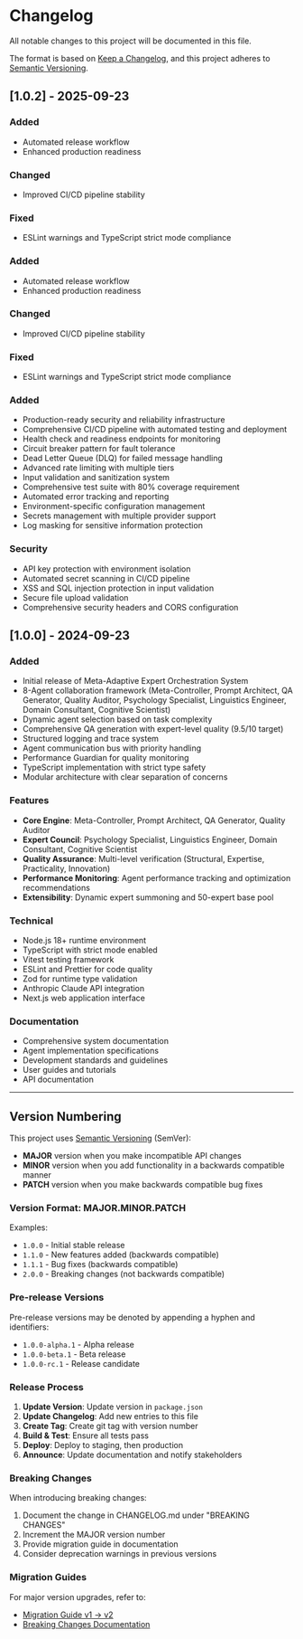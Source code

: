 # Changelog

All notable changes to this project will be documented in this file.

The format is based on [Keep a Changelog](https://keepachangelog.com/en/1.0.0/),
and this project adheres to [Semantic Versioning](https://semver.org/spec/v2.0.0.html).

## [1.0.2] - 2025-09-23

### Added

- Automated release workflow
- Enhanced production readiness

### Changed

- Improved CI/CD pipeline stability

### Fixed

- ESLint warnings and TypeScript strict mode compliance

### Added

- Automated release workflow
- Enhanced production readiness

### Changed

- Improved CI/CD pipeline stability

### Fixed

- ESLint warnings and TypeScript strict mode compliance

### Added

- Production-ready security and reliability infrastructure
- Comprehensive CI/CD pipeline with automated testing and deployment
- Health check and readiness endpoints for monitoring
- Circuit breaker pattern for fault tolerance
- Dead Letter Queue (DLQ) for failed message handling
- Advanced rate limiting with multiple tiers
- Input validation and sanitization system
- Comprehensive test suite with 80% coverage requirement
- Automated error tracking and reporting
- Environment-specific configuration management
- Secrets management with multiple provider support
- Log masking for sensitive information protection

### Security

- API key protection with environment isolation
- Automated secret scanning in CI/CD pipeline
- XSS and SQL injection protection in input validation
- Secure file upload validation
- Comprehensive security headers and CORS configuration

## [1.0.0] - 2024-09-23

### Added

- Initial release of Meta-Adaptive Expert Orchestration System
- 8-Agent collaboration framework (Meta-Controller, Prompt Architect, QA Generator, Quality Auditor, Psychology Specialist, Linguistics Engineer, Domain Consultant, Cognitive Scientist)
- Dynamic agent selection based on task complexity
- Comprehensive QA generation with expert-level quality (9.5/10 target)
- Structured logging and trace system
- Agent communication bus with priority handling
- Performance Guardian for quality monitoring
- TypeScript implementation with strict type safety
- Modular architecture with clear separation of concerns

### Features

- **Core Engine**: Meta-Controller, Prompt Architect, QA Generator, Quality Auditor
- **Expert Council**: Psychology Specialist, Linguistics Engineer, Domain Consultant, Cognitive Scientist
- **Quality Assurance**: Multi-level verification (Structural, Expertise, Practicality, Innovation)
- **Performance Monitoring**: Agent performance tracking and optimization recommendations
- **Extensibility**: Dynamic expert summoning and 50-expert base pool

### Technical

- Node.js 18+ runtime environment
- TypeScript with strict mode enabled
- Vitest testing framework
- ESLint and Prettier for code quality
- Zod for runtime type validation
- Anthropic Claude API integration
- Next.js web application interface

### Documentation

- Comprehensive system documentation
- Agent implementation specifications
- Development standards and guidelines
- User guides and tutorials
- API documentation

---

## Version Numbering

This project uses [Semantic Versioning](https://semver.org/) (SemVer):

- **MAJOR** version when you make incompatible API changes
- **MINOR** version when you add functionality in a backwards compatible manner
- **PATCH** version when you make backwards compatible bug fixes

### Version Format: MAJOR.MINOR.PATCH

Examples:

- `1.0.0` - Initial stable release
- `1.1.0` - New features added (backwards compatible)
- `1.1.1` - Bug fixes (backwards compatible)
- `2.0.0` - Breaking changes (not backwards compatible)

### Pre-release Versions

Pre-release versions may be denoted by appending a hyphen and identifiers:

- `1.0.0-alpha.1` - Alpha release
- `1.0.0-beta.1` - Beta release
- `1.0.0-rc.1` - Release candidate

### Release Process

1. **Update Version**: Update version in `package.json`
2. **Update Changelog**: Add new entries to this file
3. **Create Tag**: Create git tag with version number
4. **Build & Test**: Ensure all tests pass
5. **Deploy**: Deploy to staging, then production
6. **Announce**: Update documentation and notify stakeholders

### Breaking Changes

When introducing breaking changes:

1. Document the change in CHANGELOG.md under "BREAKING CHANGES"
2. Increment the MAJOR version number
3. Provide migration guide in documentation
4. Consider deprecation warnings in previous versions

### Migration Guides

For major version upgrades, refer to:

- [Migration Guide v1 → v2](docs/MIGRATION.md)
- [Breaking Changes Documentation](docs/BREAKING_CHANGES.md)
